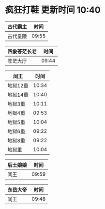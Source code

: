 # 疯狂打鞋 更新时间 10:40

| 古代霸主   | 时间    |
|--------|-------|
| 古代皇陵 | 09:55 |

| 四象苍茫长老   | 时间    |
|--------|-------|
| 苍茫大厅 | 09:44 |

| 间王   | 时间    |
|--------|-------|
| 地狱12重 | 10:34 |
| 地狱14重 | 10:40 |
| 地狱3重 | 10:11 |
| 地狱4重 | 09:53 |
| 地狱5重 | 10:04 |
| 地狱6重 | 09:22 |
| 地狱8重 | 09:22 |
| 地狱重 | 10:04 |

| 后土娘娘   | 时间    |
|--------|-------|
| 阎王 | 09:59 |

| 东岳大帝   | 时间    |
|--------|-------|
| 阎王 | 09:48 |